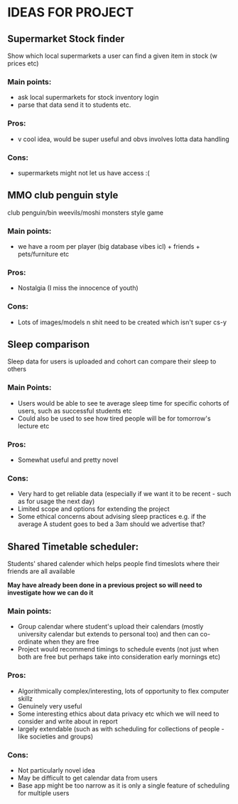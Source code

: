 # IDEAS FOR PROJECT

## Supermarket Stock finder
Show which local supermarkets a user can find a given item in stock (w prices etc) 

### Main points:
 - ask local supermarkets for stock inventory login
 - parse that data send it to students etc.

### Pros:
 - v cool idea, would be super useful and obvs involves lotta data handling

### Cons:
 - supermarkets might not let us have access :(


## MMO club penguin style
club penguin/bin weevils/moshi monsters style game

### Main points:
 - we have a room per player (big database vibes icl) + friends + pets/furniture etc

### Pros:
 - Nostalgia (I miss the innocence of youth)

### Cons:
 - Lots of images/models n shit need to be created which isn't super cs-y


## Sleep comparison
Sleep data for users is uploaded and cohort can compare their sleep to others

### Main Points:
- Users would be able to see te average sleep time for specific cohorts of users, such as successful students etc
- Could also be used to see how tired people will be for tomorrow's lecture etc

### Pros:
- Somewhat useful and pretty novel
 
### Cons:
- Very hard to get reliable data (especially if we want it to be recent - such as for usage the next day)
- Limited scope and options for extending the project
- Some ethical concerns about advising sleep practices e.g. if the average A student goes to bed a 3am should we advertise that?


## Shared Timetable scheduler:
Students' shared calender which helps people find timeslots where their friends are all available

**May have already been done in a previous project so will need to investigate how we can do it** 
 

### Main points:
- Group calendar where student's upload their calendars (mostly university calendar but extends to personal too) and then can co-ordinate when they are free
- Project would recommend timings to schedule events (not just when both are free but perhaps take into consideration early mornings etc)


### Pros:
- Algorithmically complex/interesting, lots of opportunity to flex computer skillz 
- Genuinely very useful 
- Some interesting ethics about data privacy etc which we will need to consider and write about in report 
- largely extendable (such as with scheduling for collections of people - like societies and groups)

### Cons:
- Not particularly novel idea
- May be difficult to get calendar data from users
- Base app might be too narrow as it is only a single feature of scheduling for multiple users
